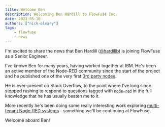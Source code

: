 ```yaml
---
title: Welcome Ben
description: Welcoming Ben Hardill to FlowFuse Inc.
date: 2021-05-10
authors: ["nick-oleary"]
tags:
    - flowfuse
    - news
---
```

I'm excited to share the news that Ben Hardill ([@hardillb](https://twitter.com/hardillb)) is joining FlowFuse as a Senior Engineer.

<!--more-->

I've known Ben for many years, having worked together at IBM. He's been an active member
of the Node-RED community since the start of the project and he published one of
the very first [3rd party nodes](https://flows.nodered.org/node/node-red-node-geofence).

He is ever-present on Stack Overflow, to the point where I've long since stopped
rushing to respond to questions tagged with [`node-red`](https://stackoverflow.com/questions/tagged/node-red)
in the full knowledge that he has usually beaten me to it.

More recently he's been doing some really interesting work exploring [multi-tenant Node-RED systems](https://www.hardill.me.uk/wordpress/2020/10/01/multi-tenant-node-red/) - something we'll
be continuing at FlowFuse.

Welcome aboard Ben!

